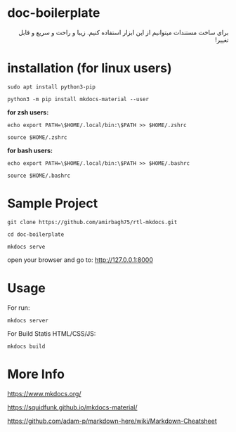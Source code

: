 # doc-boilerplate

<div dir='auto'>
برای ساخت مستندات میتوانیم از این ابزار استفاده کنیم. زیبا و راحت و سریع و قابل تغییر!
</div>

# installation (for linux users)
`sudo apt install python3-pip`

`python3 -m pip install mkdocs-material --user`

**for zsh users:**

`echo export PATH=\$HOME/.local/bin:\$PATH >> $HOME/.zshrc`

`source $HOME/.zshrc`

**for bash users:**

`echo export PATH=\$HOME/.local/bin:\$PATH >> $HOME/.bashrc`

`source $HOME/.bashrc`

# Sample Project
`git clone https://github.com/amirbagh75/rtl-mkdocs.git`

`cd doc-boilerplate`

`mkdocs serve`

open your browser and go to: http://127.0.0.1:8000

# Usage

For run:

`mkdocs server`

For Build Statis HTML/CSS/JS:

`mkdocs build`

# More Info
https://www.mkdocs.org/


https://squidfunk.github.io/mkdocs-material/

https://github.com/adam-p/markdown-here/wiki/Markdown-Cheatsheet
